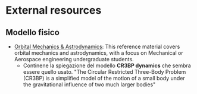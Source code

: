 # External resources

## Modello fisico
* [Orbital Mechanics & Astrodynamics](https://orbital-mechanics.space): This reference material covers orbital mechanics and astrodynamics, with a focus on Mechanical or Aerospace engineering undergraduate students.
  * Continene la spiegazione del modello **CR3BP dynamics** che sembra essere quello usato. "The Circular Restricted Three-Body Problem (CR3BP) is a simplified model of the motion of a small body under the gravitational influence of two much larger bodies"